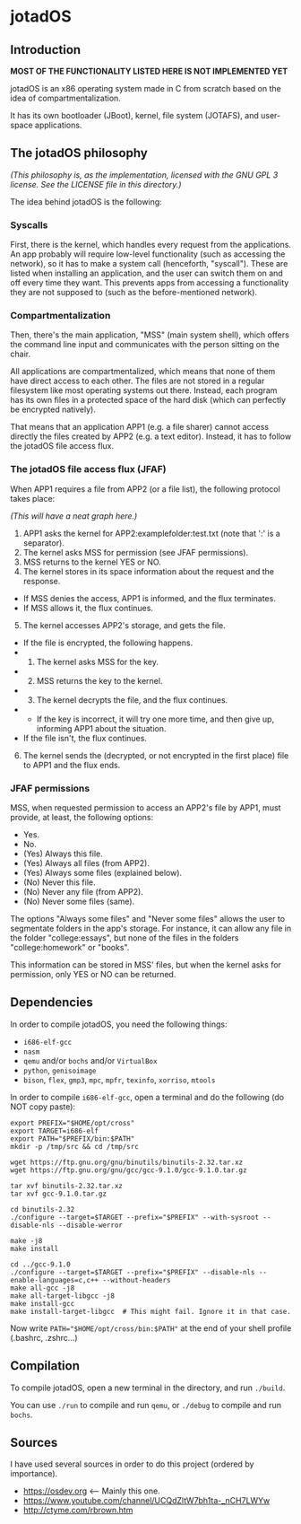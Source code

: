 # jotadOS

## Introduction
**MOST OF THE FUNCTIONALITY LISTED HERE IS NOT IMPLEMENTED YET**

jotadOS is an x86 operating system made in C from scratch based on the idea of compartmentalization.

It has its own bootloader (JBoot), kernel, file system (JOTAFS), and user-space applications.

## The jotadOS philosophy
*(This philosophy is, as the implementation, licensed with the GNU GPL 3 license. See the LICENSE file in this directory.)*

The idea behind jotadOS is the following:

### Syscalls
First, there is the kernel, which handles every request from the applications. An app probably will require low-level functionality (such as accessing the network), so it has to make a system call (henceforth, "syscall"). These are listed when installing an application, and the user can switch them on and off every time they want. This prevents apps from accessing a functionality they are not supposed to (such as the before-mentioned network).

### Compartmentalization
Then, there's the main application, "MSS" (main system shell), which offers the command line input and communicates with the person sitting on the chair.

All applications are compartmentalized, which means that none of them have direct access to each other. The files are not stored in a regular filesystem like most operating systems out there. Instead, each program has its own files in a protected space of the hard disk (which can perfectly be encrypted natively).

That means that an application APP1 (e.g. a file sharer) cannot access directly the files created by APP2 (e.g. a text editor). Instead, it has to follow the jotadOS file access flux.

### The jotadOS file access flux (JFAF)
When APP1 requires a file from APP2 (or a file list), the following protocol takes place:

*(This will have a neat graph here.)*

1. APP1 asks the kernel for APP2:examplefolder:test.txt (note that ':' is a separator).
2. The kernel asks MSS for permission (see JFAF permissions).
3. MSS returns to the kernel YES or NO.
4. The kernel stores in its space information about the request and the response.
- If MSS denies the access, APP1 is informed, and the flux terminates.
- If MSS allows it, the flux continues.
5. The kernel accesses APP2's storage, and gets the file.
- If the file is encrypted, the following happens.
- 1. The kernel asks MSS for the key.
- 2. MSS returns the key to the kernel.
- 3. The kernel decrypts the file, and the flux continues.
- - If the key is incorrect, it will try one more time, and then give up, informing APP1 about the situation.
- If the file isn't, the flux continues.
6. The kernel sends the (decrypted, or not encrypted in the first place) file to APP1 and the flux ends.

### JFAF permissions
MSS, when requested permission to access an APP2's file by APP1, must provide, at least, the following options:
* Yes.
* No.
* (Yes) Always this file.
* (Yes) Always all files (from APP2).
* (Yes) Always some files (explained below).
* (No) Never this file.
* (No) Never any file (from APP2).
* (No) Never some files (same).

The options "Always some files" and "Never some files" allows the user to segmentate folders in the app's storage. For instance, it can allow any file in the folder "college:essays", but none of the files in the folders "college:homework" or "books".

This information can be stored in MSS' files, but when the kernel asks for permission, only YES or NO can be returned.

## Dependencies
In order to compile jotadOS, you need the following things:
- `i686-elf-gcc`
- `nasm`
- `qemu` and/or `bochs` and/or `VirtualBox`
- `python`, `genisoimage`
- `bison`, `flex`, `gmp3`, `mpc`, `mpfr`, `texinfo`, `xorriso`, `mtools`

In order to compile `i686-elf-gcc`, open a terminal and do the following (do NOT copy paste):
```
export PREFIX="$HOME/opt/cross"
export TARGET=i686-elf
export PATH="$PREFIX/bin:$PATH"
mkdir -p /tmp/src && cd /tmp/src

wget https://ftp.gnu.org/gnu/binutils/binutils-2.32.tar.xz
wget https://ftp.gnu.org/gnu/gcc/gcc-9.1.0/gcc-9.1.0.tar.gz

tar xvf binutils-2.32.tar.xz
tar xvf gcc-9.1.0.tar.gz

cd binutils-2.32
./configure --target=$TARGET --prefix="$PREFIX" --with-sysroot --disable-nls --disable-werror

make -j8
make install

cd ../gcc-9.1.0
./configure --target=$TARGET --prefix="$PREFIX" --disable-nls --enable-languages=c,c++ --without-headers
make all-gcc -j8
make all-target-libgcc -j8
make install-gcc
make install-target-libgcc	# This might fail. Ignore it in that case.
```

Now write `PATH="$HOME/opt/cross/bin:$PATH"` at the end of your shell profile (.bashrc, .zshrc...)

## Compilation
To compile jotadOS, open a new terminal in the directory, and run `./build`.

You can use `./run` to compile and run `qemu`, or `./debug` to compile and run `bochs`.

## Sources
I have used several sources in order to do this project (ordered by importance).
- https://osdev.org <-- Mainly this one.
- https://www.youtube.com/channel/UCQdZltW7bh1ta-_nCH7LWYw
- http://ctyme.com/rbrown.htm
